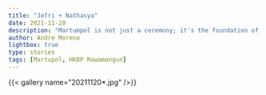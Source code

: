 ```yaml
---
title: "Jefri + Nathasya"
date: 2021-11-20
description: "Martumpol is not just a ceremony; it's the foundation of a lifetime filled with love, family, and tradition. This is the story of Jefri and Nathasya."
author: Andre Moreno
lightbox: true
type: stories
tags: [Martupol, HKBP Rawamangun]
---
```


{{< gallery name="20211120*.jpg" />}}